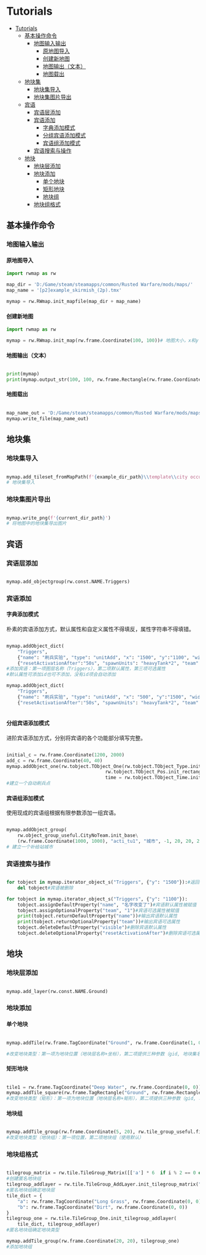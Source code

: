 # Tutorials

- [Tutorials](#tutorials)
  - [基本操作命令](#基本操作命令)
    - [地图输入输出](#地图输入输出)
      - [原地图导入](#原地图导入)
      - [创建新地图](#创建新地图)
      - [地图输出（文本）](#地图输出文本)
      - [地图载出](#地图载出)
  - [地块集](#地块集)
    - [地块集导入](#地块集导入)
    - [地块集图片导出](#地块集图片导出)
  - [宾语](#宾语)
    - [宾语层添加](#宾语层添加)
    - [宾语添加](#宾语添加)
      - [字典添加模式](#字典添加模式)
      - [分组宾语添加模式](#分组宾语添加模式)
      - [宾语组添加模式](#宾语组添加模式)
    - [宾语搜索与操作](#宾语搜索与操作)
  - [地块](#地块)
    - [地块层添加](#地块层添加)
    - [地块添加](#地块添加)
      - [单个地块](#单个地块)
      - [矩形地块](#矩形地块)
      - [地块组](#地块组)
    - [地块组格式](#地块组格式)

## 基本操作命令

### 地图输入输出

#### 原地图导入

```python
import rwmap as rw

map_dir = 'D:/Game/steam/steamapps/common/Rusted Warfare/mods/maps/'
map_name = '[p2]example_skirmish_(2p).tmx'

mymap = rw.RWmap.init_mapfile(map_dir + map_name)

```

#### 创建新地图

```python
import rwmap as rw

mymap = rw.RWmap.init_map(rw.frame.Coordinate(100, 100))# 地图大小，x和y

```

#### 地图输出（文本）

```python

print(mymap)
print(mymap.output_str(100, 100, rw.frame.Rectangle(rw.frame.Coordinate(0, 0), rw.frame.Coordinate(10, 10)), 50))

```

#### 地图载出

```python

map_name_out = 'D:/Game/steam/steamapps/common/Rusted Warfare/mods/maps/[p2]example_skirmish_(2p)(1).tmx'
mymap.write_file(map_name_out)

```

## 地块集

### 地块集导入

```python

mymap.add_tileset_fromMapPath(f'{example_dir_path}\\template\\city occupation(tile property).tmx')
# 地块集导入

```

### 地块集图片导出

```python

mymap.write_png(f'{current_dir_path}')
# 将地图中的地块集导出图片

```

## 宾语

### 宾语层添加

```python

mymap.add_objectgroup(rw.const.NAME.Triggers)

```

### 宾语添加

#### 字典添加模式

朴素的宾语添加方式，默认属性和自定义属性不得填反，属性字符串不得填错。

```python

mymap.addObject_dict(
    "Triggers", 
    {"name": "刷兵实验", "type": "unitAdd", "x": "1500", "y":"1100", "width": "20", "height": "20", "visible": "0"}, 
    {"resetActivationAfter":"50s", "spawnUnits": "heavyTank*2", "team" :"0", "warmup":"5s"})
#添加宾语：第一项图层名称（Triggers），第二项默认属性，第三项可选属性
#默认属性可添加id也可不添加，没有id项会自动添加

mymap.addObject_dict(
    "Triggers", 
    {"name": "刷兵实验", "type": "unitAdd", "x": "500", "y":"1500", "width": "20", "height": "20"}, 
    {"resetActivationAfter":"50s", "spawnUnits": "heavyTank*2", "team" :"0", "warmup":"5s"})
    
```

#### 分组宾语添加模式

进阶宾语添加方式，分别将宾语的各个功能部分填写完整。

```python

initial_c = rw.frame.Coordinate(1200, 2000)
add_c = rw.frame.Coordinate(40, 40)
mymap.addObject_one(rw.tobject.TObject_One(rw.tobject.TObject_Type.init_unitAdd(0, "heavyTank*10"), 
                                    rw.tobject.TObject_Pos.init_rectangle(rw.frame.Rectangle(initial_c, add_c)), 
                                    time = rw.tobject.TObject_Time.init_time(warmup = 20, reset = 20)))
#建立一个自动刷兵点

```

#### 宾语组添加模式

使用现成的宾语组根据有限参数添加一组宾语。

```python

mymap.addObject_group(
    rw.object_group_useful.CityNoTeam.init_base\
    (rw.frame.Coordinate(1000, 1000), "acti_tu1", "城市", -1, 20, 20, 20))
# 建立一个补给站城市

```

### 宾语搜索与操作

```python

for tobject in mymap.iterator_object_s("Triggers", {"y": "1500"}):#返回属性成功匹配正则表达式的宾语（生成器）
    del tobject#宾语被删除

for tobject in mymap.iterator_object_s("Triggers", {"y": "1100"}):
    tobject.assignDefaultProperty("name", "名字改变了")#宾语默认属性被赋值
    tobject.assignOptionalProperty("team", "1")#宾语可选属性被赋值
    print(tobject.returnDefaultProperty("name"))#输出宾语默认属性
    print(tobject.returnOptionalProperty("team"))#输出宾语可选属性
    tobject.deleteDefaultProperty("visible")#删除宾语默认属性
    tobject.deleteOptionalProperty("resetActivationAfter")#删除宾语可选属性

```

## 地块

### 地块层添加

```python

mymap.add_layer(rw.const.NAME.Ground)

```

### 地块添加

#### 单个地块

```python

mymap.addTile(rw.frame.TagCoordinate("Ground", rw.frame.Coordinate(1, 0)), 126) 

#改变地块类型：第一项为地块位置（地块层名称+坐标），第二项提供三种参数（gid, 地块集名称+tileid，地块集名称+坐标）

```

#### 矩形地块

```python

tile1 = rw.frame.TagCoordinate("Deep Water", rw.frame.Coordinate(0, 0))
mymap.addTile_square(rw.frame.TagRectangle("Ground", rw.frame.Rectangle(rw.frame.Coordinate(5, 5), rw.frame.Coordinate(10, 10))), tile1)
#改变地块类型（矩形）：第一项为地块位置（地块层名称+矩形），第二项提供三种参数（gid, 地块集名称+tileid，地块集名称+坐标）

```

#### 地块组

```python

mymap.addTile_group(rw.frame.Coordinate(5, 20), rw.tile_group_useful.fill_tile_group_one_ground_water_28_24)
#改变地块类型（地块组）：第一项位置，第二项地块组（使用默认）

```

### 地块组格式

```python

tilegroup_matrix = rw.tile.TileGroup_Matrix([['a'] * 6  if i % 2 == 0 else ['b'] * 6 for i in range(10)])
#创建匿名地块组
tilegroup_addlayer = rw.tile.TileGroup_AddLayer.init_tilegroup_matrix("Ground", tilegroup_matrix)
#匿名地块组确定地块层
tile_dict = {
    "a": rw.frame.TagCoordinate("Long Grass", rw.frame.Coordinate(0, 0)), 
    "b": rw.frame.TagCoordinate("Dirt", rw.frame.Coordinate(0, 0))
}
tilegroup_one = rw.tile.TileGroup_One.init_tilegroup_addlayer(
    tile_dict, tilegroup_addlayer)
#匿名地块组确定地块类型

mymap.addTile_group(rw.frame.Coordinate(20, 20), tilegroup_one)
#添加地块组

```
